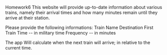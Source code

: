 Homework6
This website will provide up-to-date information about various trains, namely
their arrival times and how many minutes remain until they arrive at their station.

Please provide the following informations:
Train Name
Destination 
First Train Time -- in military time
Frequency -- in minutes

The app
Will calculate when the next train will arrive; in relative to the current time.